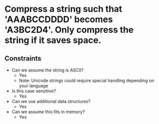 # Compress a string such that 'AAABCCDDDD' becomes 'A3BC2D4'. Only compress the string if it saves space.

## Constraints

* Can we assume the string is ASCII?
   * Yes
   * Note: Unicode strings could require special handling depending on your language
* Is this case sensitive?
   * Yes
* Can we use additional data structures?
   * Yes
* Can we assume this fits in memory?
   * Yes

